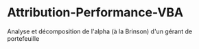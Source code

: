 # Attribution-Performance-VBA
Analyse et décomposition de l'alpha (à la Brinson) d'un gérant de portefeuille
